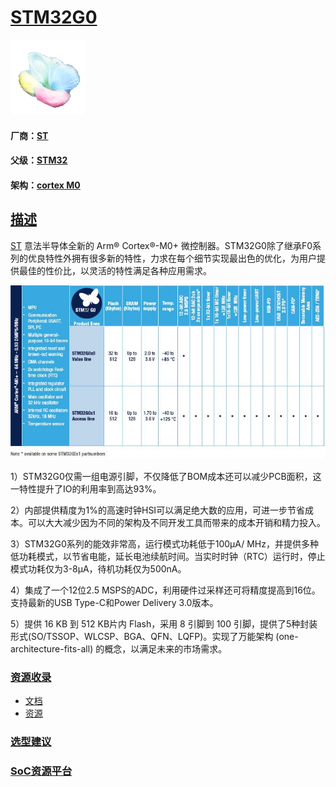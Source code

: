 ﻿# [STM32G0](https://github.com/sochub/STM32G0)

[![sites](SoC/SoC.png)](http://www.qitas.cn) 
#### 厂商：[ST](https://github.com/sochub/ST)
#### 父级：[STM32](https://github.com/sochub/STM32)
#### 架构：[cortex M0](https://github.com/sochub/CM0)

## [描述](https://github.com/sochub/STM32G0/wiki) 

[ST](https://github.com/sochub/ST) 意法半导体全新的 Arm® Cortex®-M0+ 微控制器。STM32G0除了继承F0系列的优良特性外拥有很多新的特性，力求在每个细节实现最出色的优化，为用户提供最佳的性价比，以灵活的特性满足各种应用需求。

[![sites](SoC/STM32G0.jpg)](https://www.st.com/zh/microcontrollers-microprocessors/stm32g0-series.html) 

1）STM32G0仅需一组电源引脚，不仅降低了BOM成本还可以减少PCB面积，这一特性提升了IO的利用率到高达93%。

2）内部提供精度为1%的高速时钟HSI可以满足绝大数的应用，可进一步节省成本。可以大大减少因为不同的架构及不同开发工具而带来的成本开销和精力投入。

3）STM32G0系列的能效非常高，运行模式功耗低于100μA/ MHz，并提供多种低功耗模式，以节省电能，延长电池续航时间。当实时时钟（RTC）运行时，停止模式功耗仅为3-8μA，待机功耗仅为500nA。

4）集成了一个12位2.5 MSPS的ADC，利用硬件过采样还可将精度提高到16位。支持最新的USB Type-C和Power Delivery 3.0版本。

5）提供 16 KB 到 512 KB片内 Flash，采用 8 引脚到 100 引脚，提供了5种封装形式(SO/TSSOP、WLCSP、BGA、QFN、LQFP)。实现了万能架构 (one-architecture-fits-all) 的概念，以满足未来的市场需求。

### [资源收录](https://github.com/sochub/STM32G0)

* [文档](docs/)
* [资源](src/)



### [选型建议](https://github.com/sochub/STM32G0)



###  [SoC资源平台](http://www.qitas.cn)
